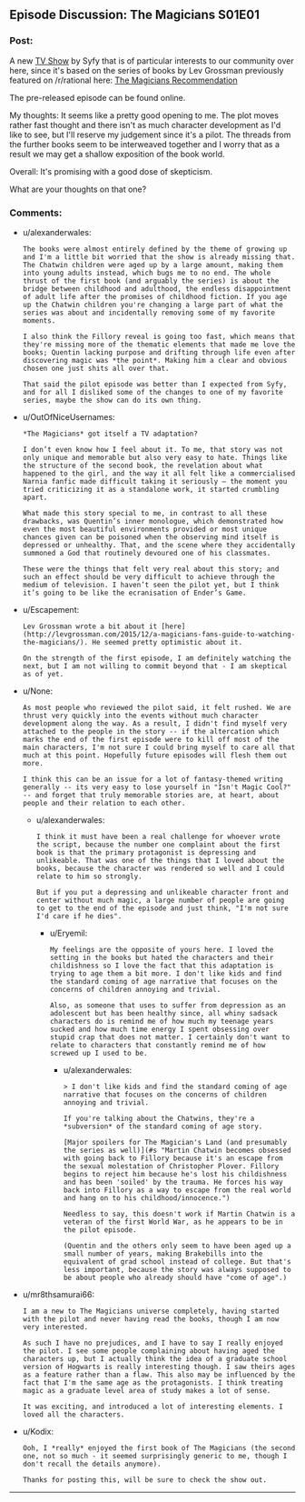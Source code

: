 ## Episode Discussion: The Magicians S01E01

### Post:

A new [TV Show](http://www.metacritic.com/tv/the-magicians-2016) by Syfy that is of particular interests to our community over here, since it's based on the series of books by Lev Grossman previously featured on /r/rational here: [The Magicians Recommendation](https://www.reddit.com/r/rational/comments/2csr5e/dc_the_magicians_triology_lev_grossman_third_and/)

The pre-released episode can be found online. 

My thoughts:
It seems like a pretty good opening to me. The plot moves rather fast thought and there isn't as much character development as I'd like to see, but I'll reserve my judgement since it's a pilot. 
The threads from the further books seem to be interweaved together and I worry that as a result we may get a shallow exposition of the book world. 

Overall: It's promising with a good dose of skepticism. 

What are your thoughts on that one? 


### Comments:

- u/alexanderwales:
  ```
  The books were almost entirely defined by the theme of growing up and I'm a little bit worried that the show is already missing that. The Chatwin children were aged up by a large amount, making them into young adults instead, which bugs me to no end. The whole thrust of the first book (and arguably the series) is about the bridge between childhood and adulthood, the endless disappointment of adult life after the promises of childhood fiction. If you age up the Chatwin children you're changing a large part of what the series was about and incidentally removing some of my favorite moments.

  I also think the Fillory reveal is going too fast, which means that they're missing more of the thematic elements that made me love the books; Quentin lacking purpose and drifting through life even after discovering magic was *the point*. Making him a clear and obvious chosen one just shits all over that.

  That said the pilot episode was better than I expected from Syfy, and for all I disliked some of the changes to one of my favorite series, maybe the show can do its own thing.
  ```

- u/OutOfNiceUsernames:
  ```
  *The Magicians* got itself a TV adaptation? 

  I don’t even know how I feel about it. To me, that story was not only unique and memorable but also very easy to hate. Things like the structure of the second book, the revelation about what happened to the girl, and the way it all felt like a commercialised Narnia fanfic made difficult taking it seriously — the moment you tried criticizing it as a standalone work, it started crumbling apart.

  What made this story special to me, in contrast to all these drawbacks, was Quentin’s inner monologue, which demonstrated how even the most beautiful environments provided or most unique chances given can be poisoned when the observing mind itself is depressed or unhealthy. That, and the scene where they accidentally summoned a God that routinely devoured one of his classmates. 

  These were the things that felt very real about this story; and such an effect should be very difficult to achieve through the medium of television. I haven’t seen the pilot yet, but I think it’s going to be like the ecranisation of Ender’s Game.
  ```

- u/Escapement:
  ```
  Lev Grossman wrote a bit about it [here](http://levgrossman.com/2015/12/a-magicians-fans-guide-to-watching-the-magicians/). He seemed pretty optimistic about it. 

  On the strength of the first episode, I am definitely watching the next, but I am not willing to commit beyond that - I am skeptical as of yet.
  ```

- u/None:
  ```
  As most people who reviewed the pilot said, it felt rushed. We are thrust very quickly into the events without much character development along the way. As a result, I didn't find myself very attached to the people in the story -- if the altercation which marks the end of the first episode were to kill off most of the main characters, I'm not sure I could bring myself to care all that much at this point. Hopefully future episodes will flesh them out more.

  I think this can be an issue for a lot of fantasy-themed writing generally -- its very easy to lose yourself in "Isn't Magic Cool?" -- and forget that truly memorable stories are, at heart, about people and their relation to each other.
  ```

  - u/alexanderwales:
    ```
    I think it must have been a real challenge for whoever wrote the script, because the number one complaint about the first book is that the primary protagonist is depressing and unlikeable. That was one of the things that I loved about the books, because the character was rendered so well and I could relate to him so strongly.

    But if you put a depressing and unlikeable character front and center without much magic, a large number of people are going to get to the end of the episode and just think, "I'm not sure I'd care if he dies".
    ```

    - u/Eryemil:
      ```
      My feelings are the opposite of yours here. I loved the setting in the books but hated the characters and their childishness so I love the fact that this adaptation is trying to age them a bit more. I don't like kids and find the standard coming of age narrative that focuses on the concerns of children annoying and trivial. 

      Also, as someone that uses to suffer from depression as an adolescent but has been healthy since, all whiny sadsack characters do is remind me of how much my teenage years sucked and how much time energy I spent obsessing over stupid crap that does not matter. I certainly don't want to relate to characters that constantly remind me of how screwed up I used to be.
      ```

      - u/alexanderwales:
        ```
        > I don't like kids and find the standard coming of age narrative that focuses on the concerns of children annoying and trivial.

        If you're talking about the Chatwins, they're a *subversion* of the standard coming of age story.

        [Major spoilers for The Magician's Land (and presumably the series as well)](#s "Martin Chatwin becomes obsessed with going back to Fillory because it's an escape from the sexual molestation of Christopher Plover. Fillory begins to reject him because he's lost his childishness and has been 'soiled' by the trauma. He forces his way back into Fillory as a way to escape from the real world and hang on to his childhood/innocence.")

        Needless to say, this doesn't work if Martin Chatwin is a veteran of the first World War, as he appears to be in the pilot episode.

        (Quentin and the others only seem to have been aged up a small number of years, making Brakebills into the equivalent of grad school instead of college. But that's less important, because the story was always supposed to be about people who already should have "come of age".)
        ```

- u/mr8thsamurai66:
  ```
  I am a new to The Magicians universe completely, having started with the pilot and never having read the books, though I am now very interested. 

  As such I have no prejudices, and I have to say I really enjoyed the pilot. I see some people complaining about having aged the characters up, but I actually think the idea of a graduate school version of Hogwarts is really interesting though. I saw theirs ages as a feature rather than a flaw. This also may be influenced by the fact that I'm the same age as the protagonists. I think treating magic as a graduate level area of study makes a lot of sense. 

  It was exciting, and introduced a lot of interesting elements. I loved all the characters.
  ```

- u/Kodix:
  ```
  Ooh, I *really* enjoyed the first book of The Magicians (the second one, not so much - it seemed surprisingly generic to me, though I don't recall the details anymore).

  Thanks for posting this, will be sure to check the show out.
  ```

---

